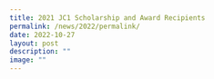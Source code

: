 ```yaml
---
title: 2021 JC1 Scholarship and Award Recipients
permalink: /news/2022/permalink/
date: 2022-10-27
layout: post
description: ""
image: ""
---
```

